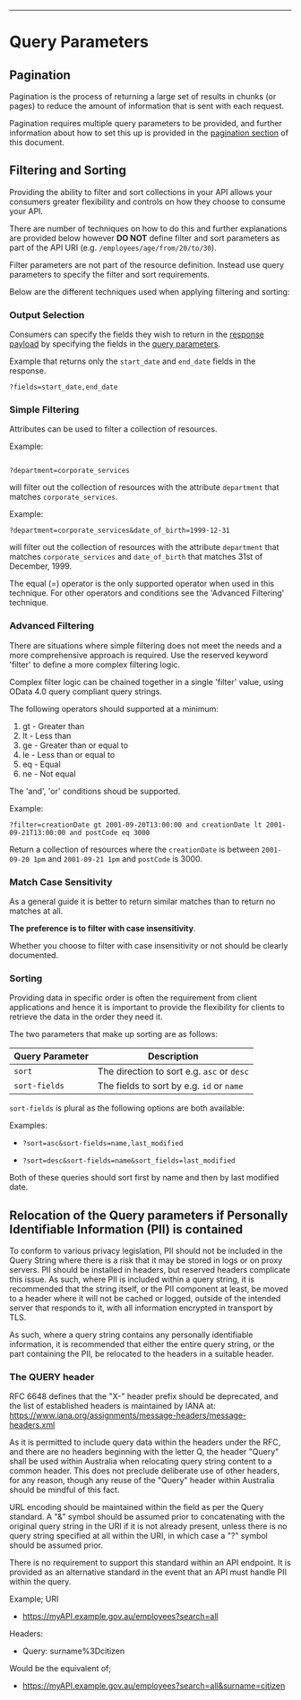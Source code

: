 ______________________________________________________________________________
# Query Parameters

## Pagination

Pagination is the process of returning a large set of results in chunks (or pages) to reduce the amount of information that is sent with each request.

Pagination requires multiple query parameters to be provided, and further information about how to set this up is provided in the [pagination section](pagination.html#query-parameters) of this document.

## Filtering and Sorting

Providing the ability to filter and sort collections in your API allows your consumers greater flexibility and controls on how they choose to consume your API. 

There are number of techniques on how to do this and further explanations are provided below however **DO NOT** define filter and sort parameters as part of the API URI (e.g. `/employees/age/from/20/to/30`). 

Filter parameters are not part of the resource definition. Instead use query parameters to specify the filter and sort requirements.

Below are the different techniques used when applying filtering and sorting:

### Output Selection

Consumers can specify the fields they wish to return in the [response payload](api-response.html#response-payload) by specifying the fields in the [query parameters](pagination.html#query-parameters).


Example that returns only the `start_date` and `end_date` fields in the response.

```
?fields=start_date,end_date

```

### Simple Filtering

Attributes can be used to filter a collection of resources.

Example:

```

?department=corporate_services

```

will filter out the collection of resources with the attribute `department` that matches `corporate_services`.


Example:

```
?department=corporate_services&date_of_birth=1999-12-31
```

will filter out the collection of resources with the attribute `department` that matches `corporate_services` and `date_of_birth` that matches 31st of December, 1999.

The equal (=) operator is the only supported operator when used in this technique. For other operators and conditions see the 'Advanced Filtering' technique.

### Advanced Filtering

There are situations where simple filtering does not meet the needs and a more comprehensive approach is required. Use the reserved keyword 'filter' to define a more complex filtering logic.

Complex filter logic can be chained together in a single 'filter' value, using OData 4.0 query compliant query strings.

The following operators should supported at a minimum:

  1. gt - Greater than
  2. lt - Less than
  3. ge - Greater than or equal to
  5. le - Less than or equal to
  7. eq - Equal
  8. ne - Not equal

The 'and', 'or' conditions shoud be supported.

Example:

```
?filter=creationDate gt 2001-09-20T13:00:00 and creationDate lt 2001-09-21T13:00:00 and postCode eq 3000
```

Return a collection of resources where the `creationDate` is between `2001-09-20 1pm` and `2001-09-21 1pm` and `postCode` is 3000.

### Match Case Sensitivity

As a general guide it is better to return similar matches than to return no matches at all.

**The preference is to filter with case insensitivity**.

Whether you choose to filter with case insensitivity or not should be clearly documented.

### Sorting

Providing data in specific order is often the requirement from client applications and hence it is important to provide the flexibility for clients to retrieve the data in the order they need it.

The two parameters that make up sorting are as follows:

| Query Parameter | Description |
| --- | --- |
| `sort` | The direction to sort e.g. `asc` or `desc` |
| `sort-fields` | The fields to sort by e.g. `id` or `name` |

`sort-fields` is plural as the following options are both available:

Examples:

- `?sort=asc&sort-fields=name,last_modified`

- `?sort=desc&sort-fields=name&sort_fields=last_modified`

Both of these queries should sort first by name and then by last modified date.

## Relocation of the Query parameters if Personally Identifiable Information (PII) is contained

To conform to various privacy legislation, PII should not be included in the Query String where there is a risk that it may be stored in logs or on proxy servers. PII should be installed in headers, but reserved headers complicate this issue. As such, where PII is included within a query string, it is recommended that the string itself, or the PII component at least, be moved to a header where it will not be cached or logged, outside of the intended server that responds to it, with all information encrypted in transport by TLS. 

As such, where a query string contains any personally identifiable information, it is recommended that either the entire query string, or the part containing the PII, be relocated to the headers in a suitable header.

### The QUERY header

RFC 6648 defines that the "X-" header prefix should be deprecated, and the list of established headers is maintained by IANA at: https://www.iana.org/assignments/message-headers/message-headers.xml

As it is permitted to include query data within the headers under the RFC, and there are no headers beginning with the letter Q, the header "Query" shall be used within Australia when relocating query string content to a common header. This does not preclude deliberate use of other headers, for any reason, though any reuse of the "Query" header within Australia should be mindful of this fact. 

URL encoding should be maintained within the field as per the Query standard. A "&" symbol should be assumed prior to concatenating with the original query string in the URI if it is not already present, unless there is no query string specified at all within the URI, in which case a "?" symbol should be assumed prior.

There is no requirement to support this standard within an API endpoint. It is provided as an alternative standard in the event that an API must handle PII within the query.

Example;
URI
- https://myAPI.example.gov.au/employees?search=all

Headers:
- Query: surname%3Dcitizen

Would be the equivalent of;

- https://myAPI.example.gov.au/employees?search=all&surname=citizen


